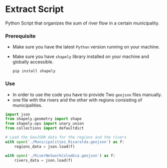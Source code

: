 Extract Script
=========================

Python Script that organizes the sum of river flow in a certain municipality.

### Prerequisite
- Make sure you have the latest `Python` version running on your machine.
- Make sure you have `shapely` library installed on your machine and globally accessible.
  
  ```
  pip install shapely
  
  ````
### Use
- In order to use the code you have to provide Two `geojson` files manually.
- one file with the rivers and the other with regions consisting of municipalities.
```py
import json
from shapely.geometry import shape
from shapely.ops import unary_union
from collections import defaultdict

# Load the GeoJSON data for the regions and the rivers
with open('./Municipalities_Risaralda.geojson') as f:
    regions_data = json.load(f)

with open('./RiverNetworkColombia.geojson') as f:
    rivers_data = json.load(f)
```
